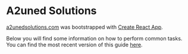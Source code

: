 [logo]: https://github.com/a2uned-solutions/a2unedsolutions.com/blob/master/src/images/a2uned_solutions_logo.svg

# A2uned Solutions
[a2unedsolutions.com](https://a2unedsolutions.com) was bootstrapped with [Create React App](https://github.com/facebookincubator/create-react-app).

Below you will find some information on how to perform common tasks.<br>
You can find the most recent version of this guide [here](https://github.com/facebookincubator/create-react-app/blob/master/packages/react-scripts/template/README.md).
